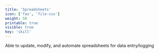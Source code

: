 ```yaml
---
title: 'Spreadsheets'
icon: ['fas', 'file-csv']
weight: 50
printable: true
visible: true
key: 'skill'
---
```

Able to update, modify, and automate spreadsheets for data entry/logging
